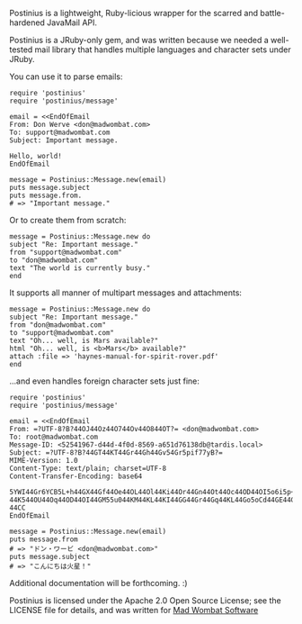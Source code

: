 Postinius is a lightweight, Ruby-licious wrapper for the
scarred and battle-hardened JavaMail API.

Postinius is a JRuby-only gem, and was written because we needed a
well-tested mail library that handles multiple languages and character 
sets under JRuby.

You can use it to parse emails:

    require 'postinius'
    require 'postinius/message'

    email = <<EndOfEmail
    From: Don Werve <don@madwombat.com>
    To: support@madwombat.com
    Subject: Important message.

    Hello, world!
    EndOfEmail

    message = Postinius::Message.new(email)
    puts message.subject
    puts message.from.
    # => "Important message."

Or to create them from scratch:

    message = Postinius::Message.new do
	subject "Re: Important message."
	from "support@madwombat.com"
	to "don@madwombat.com"
	text "The world is currently busy."
    end

It supports all manner of multipart messages and attachments:

    message = Postinius::Message.new do
	subject "Re: Important message."
	from "don@madwombat.com"
	to "support@madwombat.com"
	text "Oh... well, is Mars available?"
	html "Oh... well, is <b>Mars</b> available?"
	attach :file => 'haynes-manual-for-spirit-rover.pdf'
    end

...and even handles foreign character sets just fine:

    require 'postinius'
    require 'postinius/message'

    email = <<EndOfEmail
    From: =?UTF-8?B?44OJ44Oz44O744Ov44O844OT?= <don@madwombat.com>
    To: root@madwombat.com
    Message-ID: <52541967-d44d-4f0d-8569-a651d76138db@tardis.local>
    Subject: =?UTF-8?B?44GT44KT44Gr44Gh44Gv54Gr5pif77yB?=
    MIME-Version: 1.0
    Content-Type: text/plain; charset=UTF-8
    Content-Transfer-Encoding: base64

    5YWI44Gr6YCB5L+h44GX44Gf44Oe44OL44Ol44Ki44Or44Gn44Ot44Oc44OD44OI5o6i5p+76LuK
    44K544OU44Oq44OD44OI44GM55u044KM44KL44KI44GG44Gr44Gq44KL44Go5oCd44GE44G+44GZ
    44CC
    EndOfEmail

    message = Postinius::Message.new(email)
    puts message.from
    # => "ドン・ワービ <don@madwombat.com>"
    puts message.subject
    # => "こんにちは火星！"

Additional documentation will be forthcoming. :)

Postinius is licensed under the Apache 2.0 Open Source License; see the
LICENSE file for details, and was written for [Mad Wombat 
Software](http://www.madwombat.com)
